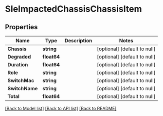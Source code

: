 # SleImpactedChassisChassisItem

## Properties
Name | Type | Description | Notes
------------ | ------------- | ------------- | -------------
**Chassis** | **string** |  | [optional] [default to null]
**Degraded** | **float64** |  | [optional] [default to null]
**Duration** | **float64** |  | [optional] [default to null]
**Role** | **string** |  | [optional] [default to null]
**SwitchMac** | **string** |  | [optional] [default to null]
**SwitchName** | **string** |  | [optional] [default to null]
**Total** | **float64** |  | [optional] [default to null]

[[Back to Model list]](../README.md#documentation-for-models) [[Back to API list]](../README.md#documentation-for-api-endpoints) [[Back to README]](../README.md)

